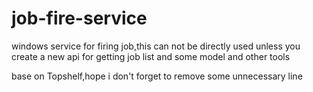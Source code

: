 # job-fire-service
windows service for firing job,this can not be directly used unless you create a new api for getting job list and some model and other tools

base on Topshelf,hope i don't forget to remove some unnecessary line
